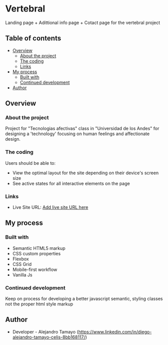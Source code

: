 # Vertebral

Landing page + Adittional info page + Cotact page for the vertebral project

## Table of contents

- [Overview](#overview)
  - [About the project](#About-the-project)
  - [The coding](#The-coding)
  - [Links](#links)
- [My process](#my-process)
  - [Built with](#built-with)
  - [Continued development](#continued-development)
- [Author](#author)

## Overview

### About the project

Project for "Tecnologias afectivas" class in "Universidad de los Andes" for designing a 'technology' focusing on
human feelings and affectionate design.

### The coding

Users should be able to:

- View the optimal layout for the site depending on their device's screen size
- See active states for all interactive elements on the page

### Links

- Live Site URL: [Add live site URL here](https://your-live-site-url.com)

## My process

### Built with

- Semantic HTML5 markup
- CSS custom properties
- Flexbox
- CSS Grid
- Mobile-first workflow
- Vanilla Js

### Continued development

Keep on process for developing a better javascript semantic, styling classes not the proper html style markup

## Author

- Developer - Alejandro Tamayo (https://www.linkedin.com/in/diego-alejandro-tamayo-celis-8bb168117/)
